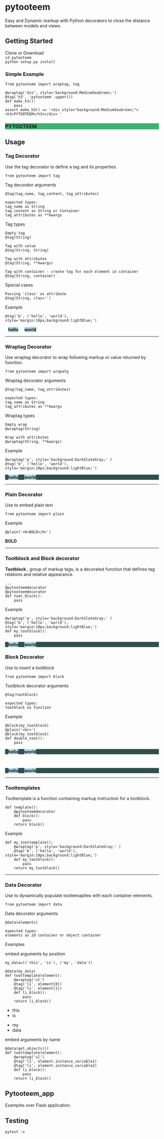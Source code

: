 # pytooteem  

Easy and Dynamic markup with Python decorators to close the distance between models and views.

## Getting Started

Clone or Download  
`cd pytooteem`  
`python setup.py install`  
 
### Simple Example 
	from pytooteem import wraptag, tag
	
	@wraptag('div', style='background:MediumSeaGreen;')     
	@tag('h3', 'pytooteem'.upper()) 
	def make_h3():  
		pass  
	assert make_h3() == '<div style="background:MediumSeaGreen;"><h3>PYTOOTEEM</h3></div> '  
 
<div style="background:MediumSeaGreen;"><h3>PYTOOTEEM</h3></div>  

## Usage

### Tag Decorator  

Use the tag decorator to define a tag and its properties. 
 

	from pytooteem import tag  

Tag decorator arguments 
	
	@tag(tag_name, tag_content, tag_attributes)	

	expected types:  
	tag_name as String  
	tag_content as String or Container
	tag_attributes as **kwargs  

Tag types


	Empty tag 
	@tag(String)

	Tag with value      
	@tag(String, String)    

	Tag with attributes      
	@tag(String, **kwargs)    

	Tag with container - create tag for each element in container     
	@tag(String, container)
  
Special cases

	Passing 'class' as attribute  
	@tag(String, clas='')    

Example

`@tag('b', ('hello', 'world'), style='margin:10px;background:lightBlue;')`  

<b style="margin:10px;background:lightBlue;">hello</b><b style="margin:10px;background:lightBlue;">world</b>

 



***
### Wraptag Decorator 

Use wraptag decorator to wrap following markup or value returned by function.  

	from pytooteem import wrapatg  

Wraptag decorator arguments 
	
	@tag(tag_name, tag_attributes)	

	expected types:  
	tag_name as String  
	tag_attributes as **kwargs  

Wraptag types  

	Empty wrap      
	@wraptag(String)   

	Wrap with attributes    
	@wraptag(String, **kwargs)    

Example

`@wraptag('p', style='background:DarkSlateGray;' )`   
`@tag('b', ('hello', 'world'), style='margin:10px;background:lightBlue;')`  

<p style="background:DarkSlateGray;">
<b style="margin:10px;background:lightBlue;">hello</b><b style="margin:10px;background:lightBlue;">world</b></p>  


***
### Plain Decorator 

Use to embed plain text
 
	from pytooteem import plain  

Example

`@plain('<b>BOLD</b>')`   


<b>BOLD</b> 

***

### Tootblock and Block decorator

**Tootblock** , group of markup tags, is a  decorated function that defines tag relations and relative appearance.  

	...  
	@pytooteemdecorator  
	@pytooteemdecorator  
	def toot_block(): 
		pass   

Example

	@wraptag('p', style='background:DarkSlateGray;' )  
	@tag('b', ('hello', 'world'), style='margin:10px;background:lightBlue;')  
	def my_tootblock():
		pass  

<p style="background:DarkSlateGray;">
<b style="margin:10px;background:lightBlue;">hello</b><b style="margin:10px;background:lightBlue;">world</b></p>  


### Block Decorator  

Use to insert a tootblock  
  
	from pytooteem import block   

Tootblock decorator arguments  

	@tag(tootblock)  

	expected types:
	tootblock as function  

Example

	@block(my_tootblock)
	@plain('<br>')
	@block(my_tootblock)
	def double_toot():
		pass  

<p style="background:DarkSlateGray;">
<b style="margin:10px;background:lightBlue;">hello</b><b style="margin:10px;background:lightBlue;">world</b></p> 
<br>
 <p style="background:DarkSlateGray;">
<b style="margin:10px;background:lightBlue;">hello</b><b style="margin:10px;background:lightBlue;">world</b></p>  
	 

***

### Toottemplates 

Toottemplate is a function containing markup instruction for a tootblock.  

    def template():
		@pytooteemdecorator
        def block():
            pass
        return block()   

Example

	def my_toottemplate():
		@wraptag('p', style='background:DarkSlateGray;' )  
		@tag('b', ('hello', 'world'), style='margin:10px;background:lightBlue;')  
		def my_tootblock():
			pass  
		return my_tootblock()


***

### Data Decorator  
Use to dynamically populate toottemapltes with each container elements.

	from pytooteem import data  

Data decorator arguments

	@data(elements)

	expected types:
	elements as 2d container or object container

Examples
 
embed arguments by position  

`my_data=(('this', 'is'), ('my', 'data'))`

	@data(my_data)  
    def toottemplate(element):  
        @wraptag('ul')  
        @tag('li', element[0])  
        @tag('li', element[1])  
        def li_block():  
            pass  
        return li_block()  

<ul><li>this</li><li>is</li></ul><ul><li>my</li><li>data</li></ul>  

embed arguments by name  
  
	@data(get_objects())  
    def toottemplate(element):  
        @wraptag('ul')  
        @tag('li', element.instance_variable1)  
        @tag('li', element.instance_variable2)    
        def li_block():  
            pass  
        return li_block()  

## Pytooteem_app  

Examples over Flask application.

## Testing	

`pytest -v`




 
  


    